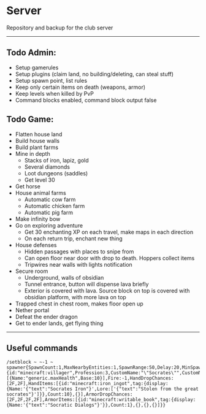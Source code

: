 # Server

Repository and backup for the club server

---

## Todo Admin:
 - Setup gamerules
 - Setup plugins (claim land, no building/deleting, can steal stuff)
 - Setup spawn point, list rules
 - Keep only certain items on death (weapons, armor)
 - Keep levels when killed by PvP
 - Command blocks enabled, command block output false

## Todo Game:
 - Flatten house land
 - Build house walls
 - Build plant farms
 - Mine in depth
   - Stacks of iron, lapiz, gold
   - Several diamonds
   - Loot dungeons (saddles)
   - Get level 30
 - Get horse
 - House animal farms
   - Automatic cow farm
   - Automatic chicken farm
   - Automatic pig farm
 - Make infinity bow
 - Go on exploring adventure
   - Get 30 enchanting XP on each travel, make maps in each direction
   - On each return trip, enchant new thing
 - House defenses
   - Hidden passages with places to snipe from
   - Can open floor near door with drop to death. Hoppers collect items
   - Tripwires near walls with lights notification
 - Secure room
   - Underground, walls of obsidian
   - Tunnel entrance, button will dispense lava briefly
   - Exterior is covered with lava. Source block on top is covered with obsidian platform, with more lava on top
 - Trapped chest in chest room, makes floor open up
 - Nether portal
 - Defeat the ender dragon
 - Get to ender lands, get flying thing

---

## Useful commands
```
/setblock ~ ~-1 ~ spawner{SpawnCount:1,MaxNearbyEntities:1,SpawnRange:50,Delay:20,MinSpawnDelay:240,MaxSpawnDelay:240,RequiredPlayerRange:6,SpawnData:{id:"minecraft:villager",Profession:3,CustomName:"\"Socrates\"",CustomNameVisible:1,Glowing:1,Health:10,Attributes:[{Name:"generic.maxHealth",Base:10}],Fire:-1,HandDropChances:[2F,2F],HandItems:[{id:"minecraft:iron_ingot",tag:{display:{Name:'{"text":"Socrates Iron"}',Lore:['{"text":"Stolen from the great socrates"}']}},Count:10},{}],ArmorDropChances:[2F,2F,2F,2F],ArmorItems:[{id:"minecraft:writable_book",tag:{display:{Name:'{"text":"Socratic Dialogs"}'}},Count:1},{},{},{}]}}
```
